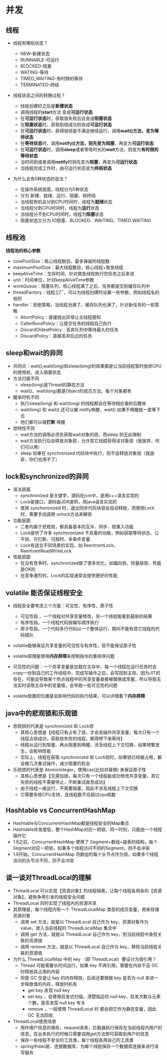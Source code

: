 # 并发

## 线程

- 线程有哪些状态？
    - NEW-新建状态
    - RUNNABLE-可运行
    - BLOCKED-阻塞
    - WATING-等待
    - TIMED_WAITING-有时限的等待
    - TERMINATED-终结
- 线程状态之间的转换过程？
    - 线程创建好之后是**新建状态**
    - 调用线程的**start**方法 变成**可运行状态**
    - 在**可运行状态**时，获取锁失败后会变成**阻塞状态**
    - 在**阻塞状态**时，获取到锁成功则变成**可运行状态**
    - 在**可运行状态**时，获得锁但是不满足继续运行，调用**wait()**方法，变为**等待状态**
    - 在**等待状态**时，调用**notify()**方法，则先变为**阻塞**，再变为**可运行状态**
    - 在**可运行状态**时，调用**sleep**或者带有时长的**wait**方法，则变为**有时限的等待状态**
    - 当时间到或者调用**notify**时则先变为**阻塞**，再变为**可运行状态**
    - 当线程完成工作时，由可运行状态变为**终结状态**

- 为什么会有5种状态的说法？
    - 在操作系统层面，线程分为5种状态
    - 分为 新建、就绪、运行、阻塞、和终结
    - 当线程有机会分到CPU时间时，线程为**就绪**状态
    - 当线程分到CPU时间时，线程为**运行**状态
    - 当线程分不到CPU时间时，线程为**阻塞**状态
    - 阻塞状态又分为 IO阻塞、BLOCKED、WAITING、TIMED WAITING

## 线程池

**线程池的核心参数**

- corePoolSize：核心线程数目，最多保留的线程数
- maximumPoolSize：最大线程数目，核心线程+救急线程
- keepAliveTime：生存时间，针对救急线程执行完任务之后来说
- unit：时间单位，针对keepAliveTime参数
- workQueue：阻塞队列，核心线程满了之后，任务都提交到缓存队列中
- threadFactory：线程工厂，可以为线程创建时设置一些参数，例如线程名的规则
- handler：拒绝策略，当线程池满了，缓存队列也满了，针对新任务的一些策略
    - AbortPolicy：直接抛出异常让主线程感知
    - CallerRunsPolicy：让提交任务的线程自己执行
    - DiscardOldestPolicy：丢弃队列中等待最久的任务
    - DiscardPolicy：直接丢弃后边的任务

## sleep和wait的异同

- 共同点：wait(),wait(long)和sleep(long)的效果都是让当前线程暂时放弃CPU的使用权，进入阻塞状态
- 方法归属不同
    - sleep(long)是Thread的静态方法
    - wait()、wait(long)都是Object的成员方法，每个对象都有
- 醒来时机不同
    - 执行sleep(long) 和 wait(long) 的线程都会在等待相应毫秒后醒来
    - wait(long) 和 wait() 还可以被 notify唤醒，wait() 如果不唤醒就一直等下去
    - 他们都可以被**打断** 唤醒
- 锁特性不同
    - wait方法的调用必须先获取wait对象的锁，而sleep 则无此限制
    - wait方法执行后会释放对象锁，允许其它线程获得该对象锁（我放弃，你们可以用）
    - sleep 如果在 synchronized 代码块中执行，则不会释放对象锁（我放弃，你们也用不了）

## lock和synchronized的异同

- 语法层面
    - synchronized 是关键字，源码在jvm中，是用c++语言实现的
    - Lock是接口，源码由JDK提供，用java语言实现的
    - 使用 synchoronized 时，退出同步代码块锁会自动释放，而使用Lock时，需要手动调用 unlock方法来解锁
- 功能层面
    - 二者均属于悲观锁，都具备基本的互斥、同步、锁重入功能
    - Lock提供了许多 synchoronized 不具备的功能，例如获取等待状态、公平锁、可打断、可超时、多条件变量
    - Lock有适合不同场景的实现，如 ReentrantLock、ReentrantReadWriteLock
- 性能层面
    - 在没有竞争时，synchronized做了很多优化，如偏向锁、轻量级锁、性能是OK的
    - 在竞争激烈时，Lock的实现通常会提供更好的性能

## volatile 能否保证线程安全

- 线程安全要考虑三个方面：可见性、有序性、原子性
  - 可见性指 ，一个线程对共享变量修改，另一个线程能看到最新的结果
  - 有序性指，一个线程代码按编写顺序执行
  - 原子性指，一个代码多行代码以一个整体运行，期间不能有其它线程的代码插队
- volatile能够保证共享变量的可见性与有序性，但不能保证原子性
- volatile原理是使用**内存屏障**来控制指令的重排序问题

- 可见性的问题：一个共享变量是加载在主存中，每一个线程在运行任务时会copy一份到自己的工作线程中，完成写操作之后，会写回到主存，因为JIT的存在，可能会导致某个热点线程中的共享变量直接被替换成常量，所以导致无法实时读取主存中的变量值，会导致一些可见性的问题
- volatile放置的位置是会影响代码的执行结果，可以详细看下**内存屏障**

## java中的悲观锁和乐观锁

- 悲观锁的代表是 synchronized 和 Lock锁
  - 其核心思想是【线程只有占有了锁，才会去操作共享变量，每次只有一个线程占锁成功，获取锁失败的线程，都得停下来等待】
  - 线程从运行到阻塞、再从阻塞到唤醒，涉及线程上下文切换，如果频繁发生，会影响性能
  - 实际上，线程在获取 synchronized 和 Lock锁时，如果锁已经被占用，都会做几次重试操作，减少阻塞的机会
- 乐观锁的代表是 AtomicInteger，使用cas(比较并替换) 来保证原子性
  - 其核心思想是【无需加锁，每次只有一个线程能成功修改共享变量，其它失败的线程不需要停止，不断重试直至成功】
  - 由于线程一直运行，不需要阻塞，因此不涉及线程上下文切换
  - 它需要多核CPU支持，且线程数不应超过cpu核数

## Hashtable vs ConcurrentHashMap

- Hashtable与ConcurrentHashMap都是线程安全的Map集合
- Hashtable并发度低，整个HashMap对应一把锁，同一时刻，只能由一个线程操作它
- 1.8之前，ConcurrentHashMap 使用了 Segment+数组+链表的结构，每个Segment对应一把锁，如果多个线程访问不同的Segment，则不会冲突
- 1.8开始，ConcurrentHashMap 将数组的每个头节点作为锁，如果多个线程访问的头节点不同，则不会冲突

## 谈一谈对ThreadLocal的理解

- ThreadLocal 可以实现【资源对象】的线程隔离，让每个线程各用各的【资源对象】，避免争用引发的线程安全问题
- ThreadLocal 同时实现了线程内的资源共享
- 其原理是，每个线程内有一个 ThreadLocalMap 类型的成员变量，用来存储资源对象
  - 调用 set 方法，就是以 ThreadLocal 自己作为 key，资源对象作为 value，放入当前线程的 ThreadLocalMap 集合中
  - 调用 get 方法，就是以 ThreadLocal 自己作为 key，到当前线程中查找关联的资源值
  - 调用 remove 方法，就是以 ThreadLocal 自己作为 key，移除当前线程关联的资源值
- 为什么 ThreadLocalMap 中的 key （即 ThreadLocal）要设计为弱引用？
  - Thread 可能需要长时间运行，如果 key 不再引用，需要在内存不足 GC 时释放其占用的内容
  - 但是 GC 仅是让 key 的内存释放，后续还要根据 key  是否为 null 来进一步释放值的内存，释放时机有
    - get key 发现 null key
    - set key ，会使用启发式扫描，清楚临近的 null key，启发次数与元素个数，是否发现 null key 有关
    - remove ，一般使用 ThreadLocal 时 都会把它作为静态变量，因此 GC 无法回收
- ThreadLocal使用场景
  - 用作用户信息的保存，request进来，拦截器执行保存在当前线程内用户的信息，在业务执行的时候只需要调用get方法即可获取到用户的信息
  - 保存一些线程不安全的工具类，每个线程各用自己的工具类
  - spring中dao层，连接数据库，为每个线程保存一个数据库连接来进行读写服务

